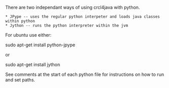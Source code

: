 
There are two independant ways of using crcl4java with python.

    * JPype -- uses the regular python interpeter and loads java classes within python
    * Jython -- runs the python interpreter within the jvm

For ubuntu use either:

sudo apt-get install python-jpype

or

sudo apt-get install jython

See comments at the start of each python file for instructions on how to run
and set paths.


